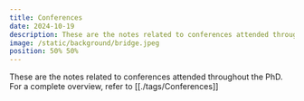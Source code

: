 ```yaml
---
title: Conferences
date: 2024-10-19
description: These are the notes related to conferences attended throughout the PhD
image: /static/background/bridge.jpeg
position: 50% 50%
---
```


These are the notes related to conferences attended throughout the PhD.
For a complete overview, refer to [[./tags/Conferences]]
